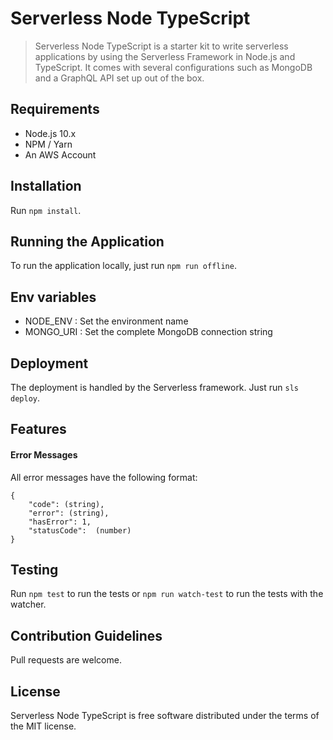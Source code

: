 # Serverless Node TypeScript

> Serverless Node TypeScript is a starter kit to write serverless applications 
> by using the Serverless Framework in Node.js and TypeScript.
> It comes with several configurations such as MongoDB and a GraphQL API set up out of the box.

## Requirements

- Node.js 10.x
- NPM / Yarn
- An AWS Account

## Installation

Run `npm install`.

## Running the Application

To run the application locally, just run `npm run offline`.

## Env variables

 - NODE_ENV : Set the environment name
 - MONGO_URI : Set the complete MongoDB connection string

## Deployment

The deployment is handled by the Serverless framework. Just run `sls deploy`.

## Features

#### Error Messages

All error messages have the following format:

```
{
    "code": (string),
    "error": (string),
    "hasError": 1,
    "statusCode":  (number)
}
```

## Testing

Run `npm test` to run the tests or `npm run watch-test` to run the tests with the watcher.

## Contribution Guidelines

Pull requests are welcome.

## License

Serverless Node TypeScript is free software distributed under the terms of the MIT license.
